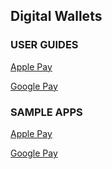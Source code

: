 ## Digital Wallets

### USER GUIDES

[Apple Pay](https://docs.firstdata.com/org/gateway/node/158) 

[Google Pay](https://docs.firstdata.com/org/gateway/node/163)

### SAMPLE APPS

[Apple Pay](https://github.com/GBSEcom/ApplePaySDK)

[Google Pay](https://github.com/GBSEcom/GooglePaySDK)